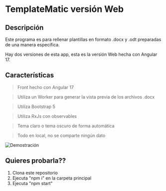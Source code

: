 # TemplateMatic versión Web

## Descripción

Este programa es para rellenar plantillas en formato .docx y .odt preparadas de una manera especifica.

Hay dos versiones de esta app, esta es la versión Web hecha con Angular 17.

## Características

>Front hecho con Angular 17

>Utiliza un Worker para generar la vista previa de los archivos .docx

>Utiliza Bootstrap 5

>Utiliza RxJs con observables

>Tema claro o tema oscuro de forma automática

>Todo en local, no se comparte ningún dato

<img src="./demo.GIF" alt="Demostración">


## Quieres probarla??

1. Clona este repositorio
2. Ejecuta "npm i" en la carpeta principal
3. Ejecuta "npm start"